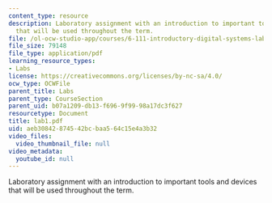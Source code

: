 ```yaml
---
content_type: resource
description: Laboratory assignment with an introduction to important tools and devices
  that will be used throughout the term.
file: /ol-ocw-studio-app/courses/6-111-introductory-digital-systems-laboratory-spring-2006/aeb30842874542bcbaa564c15e4a3b32_lab1.pdf
file_size: 79148
file_type: application/pdf
learning_resource_types:
- Labs
license: https://creativecommons.org/licenses/by-nc-sa/4.0/
ocw_type: OCWFile
parent_title: Labs
parent_type: CourseSection
parent_uid: b07a1209-db13-f696-9f99-98a17dc3f627
resourcetype: Document
title: lab1.pdf
uid: aeb30842-8745-42bc-baa5-64c15e4a3b32
video_files:
  video_thumbnail_file: null
video_metadata:
  youtube_id: null
---
```

Laboratory assignment with an introduction to important tools and devices that will be used throughout the term.